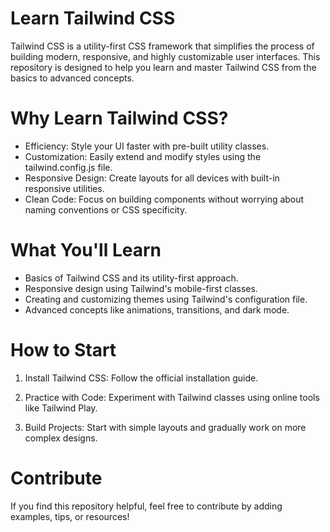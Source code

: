 # Learn Tailwind CSS
Tailwind CSS is a utility-first CSS framework that simplifies the process of building modern, responsive, and highly customizable user interfaces. This repository is designed to help you learn and master Tailwind CSS from the basics to advanced concepts.

# Why Learn Tailwind CSS?
- Efficiency: Style your UI faster with pre-built utility classes.
- Customization: Easily extend and modify styles using the tailwind.config.js file.
- Responsive Design: Create layouts for all devices with built-in responsive utilities.
- Clean Code: Focus on building components without worrying about naming conventions or CSS specificity.

# What You'll Learn
- Basics of Tailwind CSS and its utility-first approach.
- Responsive design using Tailwind's mobile-first classes.
- Creating and customizing themes using Tailwind's configuration file.
- Advanced concepts like animations, transitions, and dark mode.

# How to Start
1. Install Tailwind CSS:
Follow the official installation guide.

2. Practice with Code:
Experiment with Tailwind classes using online tools like Tailwind Play.

3. Build Projects:
Start with simple layouts and gradually work on more complex designs.

# Contribute
If you find this repository helpful, feel free to contribute by adding examples, tips, or resources!

